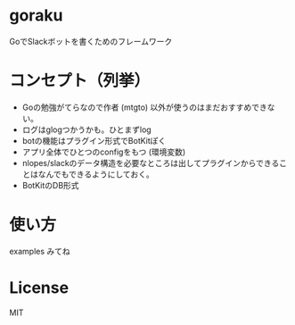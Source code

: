 # goraku

GoでSlackボットを書くためのフレームワーク

# コンセプト（列挙）

- Goの勉強がてらなので作者 (mtgto) 以外が使うのはまだおすすめできない。
- ログはglogつかうかも。ひとまずlog
- botの機能はプラグイン形式でBotKitぽく
- アプリ全体でひとつのconfigをもつ (環境変数)
- nlopes/slackのデータ構造を必要なところは出してプラグインからできることはなんでもできるようにしておく。
- BotKitのDB形式

# 使い方

examples みてね

# License

MIT